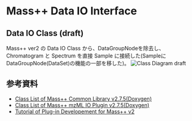 # Mass++ Data IO Interface

## Data IO Class (draft)
Mass++ ver2 の Data IO Class から、DataGroupNodeを除去し、Chromatogram と Spectrum を直接 Sample に接続した(SampleにDataGroupNode(DataSet)の機能の一部を移した)。
![Class Diagram draft](http://hautbois.jp/~masaki/mspp-common-lib/DataClass_draft1.png "Class diagram of Data IO Class")



## 参考資料
- [Class List of Mass++ Common Library v2.7.5(Doxygen)][1]
- [Class List of Mass++ mzML IO Plugin v2.7.5(Doxygen)][2]
- [Tutorial of Plug-in Developement for Mass++ v2][3]

 
 
 [1]:http://hautbois.jp/~masaki/mspp-common-lib/html/annotated.html
 [2]:http://hautbois.jp/~masaki/mspp-mzmlio/html/annotated.html
[3]: http://hautbois.jp/~masaki/mspp-common-lib/PluginTutorial_ja.pdf